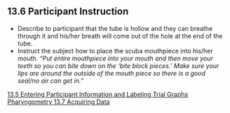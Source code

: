 ## 13.6 Participant Instruction

* Describe to participant that the tube is hollow and they can breathe through it and his/her breath will come out of the hole at the end of the tube.
* Instruct the subject how to place the scuba mouthpiece into his/her mouth. _“Put entire mouthpiece into your mouth and then move your teeth so you can bite down on the ‘bite block pieces.’ Make sure your lips are around the outside of the mouth piece so there is a good seal/no air can get in.”_


<div class="center">
<div class="btn-group">
  <a href=":pages_path:/manuals/pharyngometry/13-05-entering-ppt-info.md" class="btn btn-default">
    <span class="glyphicon glyphicon-chevron-left"></span>
    13.5 Entering Participant Information and Labeling Trial Graphs
  </a>

  <a href=":pages_path:/manuals/pharyngometry" class="btn btn-default">
    <span class="glyphicon glyphicon-chevron-up"></span>
    Pharyngometry
  </a>

  <a href=":pages_path:/manuals/pharyngometry/13-07-acquiring-data.md" class="btn btn-success">
    13.7 Acquiring Data
    <span class="glyphicon glyphicon-chevron-right"></span>
  </a>
</div>
</div>
